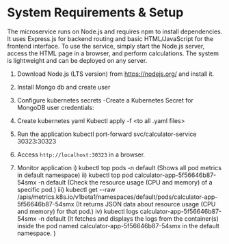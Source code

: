 # System Requirements & Setup

The microservice runs on Node.js and requires npm to install dependencies. It uses Express.js for backend routing and basic HTML/JavaScript for the frontend interface. To use the service, simply start the Node.js server, access the HTML page in a browser, and perform calculations. The system is lightweight and can be deployed on any server.

1) Download Node.js (LTS version) from https://nodejs.org/ and install it.

2) Install Mongo db and create user

3) Configure kubernetes secrets
   -Create a Kubernetes Secret for MongoDB user credentials:
   
4) Create kubernetes yaml
   Kubectl apply -f <to all .yaml files>

5) Run the application
   kubectl port-forward svc/calculator-service 30323:30323
   
6) Access `http://localhost:30323` in a browser.
7) Monitor application
   i) kubectl top pods -n default
   (Shows all pod metrics in default namespace)
   ii) kubectl top pod calculator-app-5f56646b87-54smx -n default
   (Check the resource usage (CPU and memory) of a specific pod.)
   iii) kubectl get --raw /apis/metrics.k8s.io/v1beta1/namespaces/default/pods/calculator-app-5f56646b87-54smx
   (It returns JSON data about resource usage (CPU and memory) for that pod.)
   iv) kubectl logs calculator-app-5f56646b87-54smx -n default
   (It fetches and displays the logs from the container(s) inside the pod named calculator-app-5f56646b87-54smx in the default namespace. )


